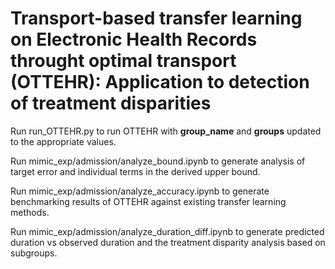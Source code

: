 # Transport-based transfer learning on Electronic Health Records throught optimal transport (OTTEHR): Application to detection of treatment disparities #

Run run_OTTEHR.py to run OTTEHR with **group_name** and **groups** updated to the appropriate values. 

Run mimic_exp/admission/analyze_bound.ipynb to generate analysis of target error and individual terms in the derived upper bound.

Run mimic_exp/admission/analyze_accuracy.ipynb to generate benchmarking results of OTTEHR against existing transfer learning methods. 

Run mimic_exp/admission/analyze_duration_diff.ipynb to generate predicted duration vs observed duration and the treatment disparity analysis based on subgroups.